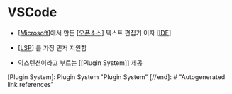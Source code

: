 # VSCode

- [[Microsoft]]에서 만든 [[오픈소스]] 텍스트 편집기 이자 [[IDE]]

- [[LSP]] 를 가장 먼저 지원함

- 익스텐션이라고 부르는 [[Plugin System]] 제공

[//begin]: # "Autogenerated link references for markdown compatibility"
[Microsoft]: Microsoft "Microsoft"
[오픈소스]: 오픈소스 "오픈소스"
[IDE]: IDE "IDE: Integrated Development Environment"
[LSP]: LSP "LSP: Language Server Protocol"
[Plugin System]: Plugin System "Plugin System"
[//end]: # "Autogenerated link references"